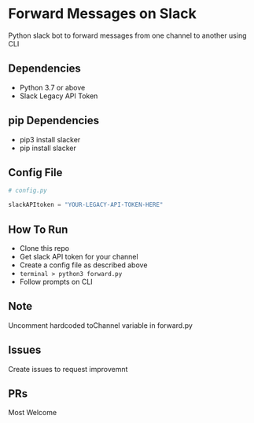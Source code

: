 # Forward Messages on Slack
Python slack bot to forward messages from one channel to another using CLI

## Dependencies
- Python 3.7 or above
- Slack Legacy API Token

## pip Dependencies
- pip3 install slacker
- pip install slacker

## Config File
```python
# config.py

slackAPItoken = "YOUR-LEGACY-API-TOKEN-HERE"
```

## How To Run
- Clone this repo
- Get slack API token for your channel
- Create a config file as described above
- ```terminal > python3 forward.py```
- Follow prompts on CLI

## Note
Uncomment hardcoded toChannel variable in forward.py

## Issues
Create issues to request improvemnt

## PRs
Most Welcome

